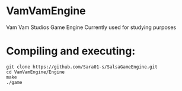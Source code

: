 # VamVamEngine
Vam Vam Studios Game Engine
Currently used for studying purposes

# Compiling and executing:
```
git clone https://github.com/Sara01-s/SalsaGameEngine.git
cd VamVamEngine/Engine
make
./game
